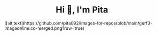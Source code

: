<h1 align="center">Hi 👋, I'm Pita</h1>
![alt text](https://github.com/pita092/images-for-repos/blob/main/gerf3-imageonline.co-merged.png?raw=true)
